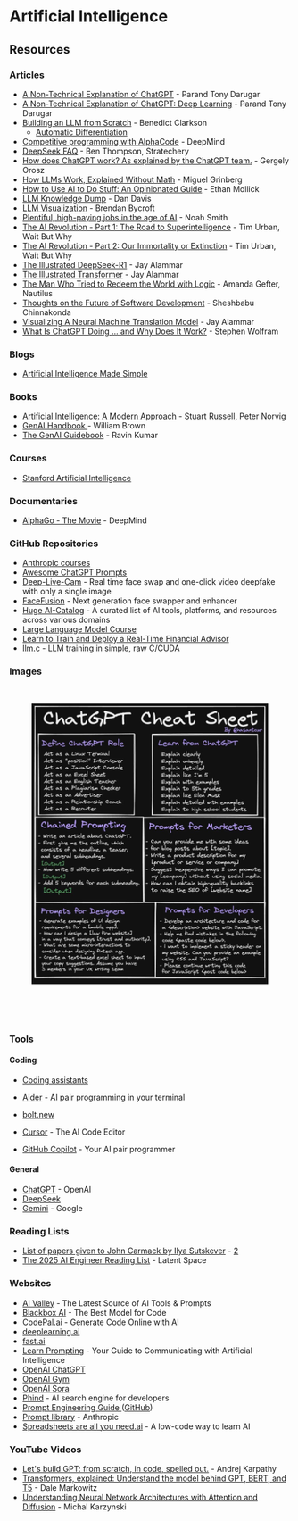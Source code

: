 # Artificial Intelligence

## Resources

### Articles

* [A Non-Technical Explanation of ChatGPT](https://www.parand.com/a-non-technical-explanation-of-chatgpt.html) - Parand Tony Darugar
* [A Non-Technical Explanation of ChatGPT: Deep Learning](https://www.parand.com/a-non-technical-explanation-of-chatgpt-deep-learning.html) - Parand Tony Darugar
* [Building an LLM from Scratch](https://bclarkson-code.com/) - Benedict Clarkson
  * [Automatic Differentiation](https://bclarkson-code.com/posts/llm-from-scratch-scalar-autograd/post.html)
* [Competitive programming with AlphaCode](https://deepmind.com/blog/article/Competitive-programming-with-AlphaCode) - DeepMind
* [DeepSeek FAQ](https://stratechery.com/2025/deepseek-faq/) - Ben Thompson, Stratechery
* [How does ChatGPT work? As explained by the ChatGPT team.](https://blog.pragmaticengineer.com/how-does-chatgpt-work/) - Gergely Orosz
* [How LLMs Work, Explained Without Math](https://blog.miguelgrinberg.com/post/how-llms-work-explained-without-math) - Miguel Grinberg
* [How to Use AI to Do Stuff: An Opinionated Guide](https://www.oneusefulthing.org/p/how-to-use-ai-to-do-stuff-an-opinionated) - Ethan Mollick
* [LLM Knowledge Dump](https://dandavis.dev/llm-knowledge-dump.html) - Dan Davis
* [LLM Visualization](https://bbycroft.net/llm) - Brendan Bycroft
* [Plentiful, high-paying jobs in the age of AI](https://www.noahpinion.blog/p/plentiful-high-paying-jobs-in-the) - Noah Smith
* [The AI Revolution - Part 1: The Road to Superintelligence](https://waitbutwhy.com/2015/01/artificial-intelligence-revolution-1.html) - Tim Urban, Wait But Why
* [The AI Revolution - Part 2: Our Immortality or Extinction](https://waitbutwhy.com/2015/01/artificial-intelligence-revolution-2.html) - Tim Urban, Wait But Why
* [The Illustrated DeepSeek-R1](https://newsletter.languagemodels.co/p/the-illustrated-deepseek-r1) - Jay Alammar
* [The Illustrated Transformer](https://jalammar.github.io/illustrated-transformer/) - Jay Alammar
* [The Man Who Tried to Redeem the World with Logic](https://nautil.us/the-man-who-tried-to-redeem-the-world-with-logic-235253/) - Amanda Gefter, Nautilus
* [Thoughts on the Future of Software Development](https://www.sheshbabu.com/posts/thoughts-on-the-future-of-software-development/) - Sheshbabu Chinnakonda
* [Visualizing A Neural Machine Translation Model](https://jalammar.github.io/visualizing-neural-machine-translation-mechanics-of-seq2seq-models-with-attention/) - Jay Alammar
* [What Is ChatGPT Doing … and Why Does It Work?](https://writings.stephenwolfram.com/2023/02/what-is-chatgpt-doing-and-why-does-it-work) - Stephen Wolfram

### Blogs

* [Artificial Intelligence Made Simple](https://artificialintelligencemadesimple.substack.com/)

### Books

* [Artificial Intelligence: A Modern Approach](https://www.wikiwand.com/en/Artificial_Intelligence:_A_Modern_Approach) - Stuart Russell, Peter Norvig
* [GenAI Handbook ](https://genai-handbook.github.io/)- William Brown
* [The GenAI Guidebook](https://ravinkumar.com/GenAiGuidebook/book_intro.html) - Ravin Kumar

### Courses

* [Stanford Artificial Intelligence](https://ai.stanford.edu/courses/)

### Documentaries

* [AlphaGo - The Movie](https://www.youtube.com/watch?v=WXuK6gekU1Y) - DeepMind

### GitHub Repositories

* [Anthropic courses](https://github.com/anthropics/courses)
* [Awesome ChatGPT Prompts](https://github.com/f/awesome-chatgpt-prompts)
* [Deep-Live-Cam](https://github.com/hacksider/Deep-Live-Cam) - Real time face swap and one-click video deepfake with only a single image
* [FaceFusion](https://github.com/facefusion/facefusion) - Next generation face swapper and enhancer
* [Huge AI-Catalog](https://github.com/mehmetkahya0/AI-Catalog) - A curated list of AI tools, platforms, and resources across various domains
* [Large Language Model Course](https://github.com/mlabonne/llm-course)
* [Learn to Train and Deploy a Real-Time Financial Advisor](https://github.com/iusztinpaul/hands-on-llms)
* [llm.c](https://github.com/karpathy/llm.c) - LLM training in simple, raw C/CUDA

### Images

<figure><img src="https://i.pinimg.com/736x/1d/4c/1b/1d4c1bd555b1ea346d6b67b2b47648a3.jpg" alt=""><figcaption></figcaption></figure>

<figure><img src="../.gitbook/assets/ChatGPT Cheat Sheet.jpeg" alt=""><figcaption></figcaption></figure>

<figure><img src="https://substackcdn.com/image/fetch/f_auto,q_auto:good,fl_progressive:steep/https%3A%2F%2Fsubstack-post-media.s3.amazonaws.com%2Fpublic%2Fimages%2F3643f9c2-ad4c-4252-b9f5-6cb733e5a123_1283x1536.jpeg?utm_source=substack&#x26;utm_medium=email" alt=""><figcaption></figcaption></figure>

<figure><img src="https://i.pinimg.com/564x/9d/80/73/9d8073b95053176739ff12142bbac5a0.jpg" alt=""><figcaption></figcaption></figure>

### Tools

#### Coding

* [Coding assistants](https://docs.google.com/spreadsheets/d/14dGUIKxu94Yhy_ZlvQ2aMhK5w8U5YbZo08xYtCdh71w/edit?gid=2136260982#gid=2136260982)



* [Aider](https://aider.chat/) - AI pair programming in your terminal
* [bolt.new](https://bolt.new/)
* [Cursor](https://www.cursor.com/) - The AI Code Editor
* [GitHub Copilot](https://github.com/features/copilot) - Your AI pair programmer

#### General

* [ChatGPT](https://chat.openai.com/) - OpenAI
* [DeepSeek](https://www.deepseek.com/)
* [Gemini](https://gemini.google.com) - Google

### Reading Lists

* [List of papers given to John Carmack by Ilya Sutskever](https://punkx.org/jackdoe/30.html) - [2](https://arc.net/folder/D0472A20-9C20-4D3F-B145-D2865C0A9FEE)
* [The 2025 AI Engineer Reading List](https://www.latent.space/p/2025-papers) - Latent Space

### Websites

* [AI Valley](https://aivalley.ai/) - The Latest Source of AI Tools & Prompts
* [Blackbox AI](https://www.blackbox.ai/) - The Best Model for Code
* [CodePal.ai](https://codepal.ai/) - Generate Code Online with AI
* [deeplearning.ai](https://www.deeplearning.ai/)
* [fast.ai](https://www.fast.ai/)
* [Learn Prompting](https://learnprompting.org/) - Your Guide to Communicating with Artificial Intelligence
* [OpenAI ChatGPT](https://chat.openai.com/auth/login)
* [OpenAI Gym](https://gym.openai.com/)
* [OpenAI Sora](https://openai.com/sora)
* [Phind](https://www.phind.com/) - AI search engine for developers
* [Prompt Engineering Guide ](https://www.promptingguide.ai/)([GitHub](https://github.com/dair-ai/Prompt-Engineering-Guide))
* [Prompt library](https://docs.anthropic.com/claude/prompt-library) - Anthropic
* [Spreadsheets are all you need.ai](https://spreadsheets-are-all-you-need.ai/) - A low-code way to learn AI

### YouTube Videos

* [Let's build GPT: from scratch, in code, spelled out.](https://www.youtube.com/watch?v=kCc8FmEb1nY) - Andrej Karpathy
* [Transformers, explained: Understand the model behind GPT, BERT, and T5](https://www.youtube.com/watch?v=SZorAJ4I-sA) - Dale Markowitz
* [Understanding Neural Network Architectures with Attention and Diffusion](https://www.youtube.com/watch?v=Clh0nJRMvNs) - Michal Karzynski
